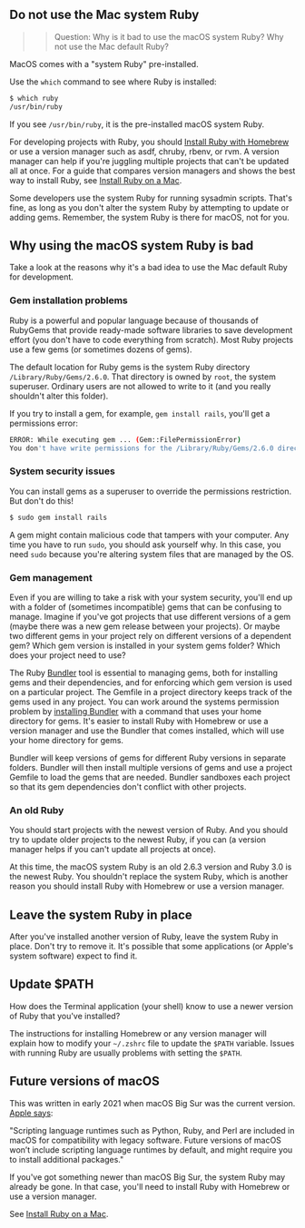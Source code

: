## Do not use the Mac system Ruby

>> Question: Why is it bad to use the macOS system Ruby? Why not use the Mac default Ruby?

MacOS comes with a "system Ruby" pre-installed.

Use the `which` command to see where Ruby is installed:

```bash
$ which ruby
/usr/bin/ruby
```

If you see `/usr/bin/ruby`, it is the pre-installed macOS system Ruby.

For developing projects with Ruby, you should [Install Ruby with Homebrew](/ruby/12.html) or use a version manager such as asdf, chruby, rbenv, or rvm. A version manager can help if you're juggling multiple projects that can't be updated all at once. For a guide that compares version managers and shows the best way to install Ruby, see [Install Ruby on a Mac](https://mac.install.guide/ruby/index.html).

Some developers use the system Ruby for running sysadmin scripts. That's fine, as long as you don't alter the system Ruby by attempting to update or adding gems. Remember, the system Ruby is there for macOS, not for you.

## Why using the macOS system Ruby is bad

Take a look at the reasons why it's a bad idea to use the Mac default Ruby for development.

### Gem installation problems

Ruby is a powerful and popular language because of thousands of RubyGems that provide ready-made software libraries to save development effort (you don't have to code everything from scratch). Most Ruby projects use a few gems (or sometimes dozens of gems).

The default location for Ruby gems is the system Ruby directory `/Library/Ruby/Gems/2.6.0`. That directory is owned by `root`, the system superuser. Ordinary users are not allowed to write to it (and you really shouldn't alter this folder).

If you try to install a gem, for example, `gem install rails`, you'll get a permissions error:

```bash
ERROR: While executing gem ... (Gem::FilePermissionError)
You don't have write permissions for the /Library/Ruby/Gems/2.6.0 directory
```

### System security issues

You can install gems as a superuser to override the permissions restriction. But don't do this!

```bash
$ sudo gem install rails
```

A gem might contain malicious code that tampers with your computer. Any time you have to run `sudo`, you should ask yourself why. In this case, you need `sudo` because you're altering system files that are managed by the OS.

### Gem management

Even if you are willing to take a risk with your system security, you'll end up with a folder of (sometimes incompatible) gems that can be confusing to manage. Imagine if you've got projects that use different versions of a gem (maybe there was a new gem release between your projects). Or maybe two different gems in your project rely on different versions of a dependent gem? Which gem version is installed in your system gems folder? Which does your project need to use?

The Ruby [Bundler](https://bundler.io/) tool is essential to managing gems, both for installing gems and their dependencies, and for enforcing which gem version is used on a particular project. The Gemfile in a project directory keeps track of the gems used in any project. You can work around the systems permission problem by [installing Bundler](https://bundler.io/doc/troubleshooting.html) with a command that uses your home directory for gems. It's easier to install Ruby with Homebrew or use a version manager and use the Bundler that comes installed, which will use your home directory for gems.

Bundler will keep versions of gems for different Ruby versions in separate folders. Bundler will then install multiple versions of gems and use a project Gemfile to load the gems that are needed. Bundler sandboxes each project so that its gem dependencies don't conflict with other projects.

### An old Ruby

You should start projects with the newest version of Ruby. And you should try to update older projects to the newest Ruby, if you can (a version manager helps if you can't update all projects at once).

At this time, the macOS system Ruby is an old 2.6.3 version and Ruby 3.0 is the newest Ruby. You shouldn't replace the system Ruby, which is another reason you should install Ruby with Homebrew or use a version manager.

## Leave the system Ruby in place

After you've installed another version of Ruby, leave the system Ruby in place. Don't try to remove it. It's possible that some applications (or Apple's system software) expect to find it.

## Update $PATH

How does the Terminal application (your shell) know to use a newer version of Ruby that you've installed?

The instructions for installing Homebrew or any version manager will explain how to modify your `~/.zshrc` file to update the `$PATH` variable. Issues with running Ruby are usually problems with setting the `$PATH`.

## Future versions of macOS

This was written in early 2021 when macOS Big Sur was the current version. [Apple says](https://developer.apple.com/documentation/macos-release-notes/macos-catalina-10_15-release-notes):

"Scripting language runtimes such as Python, Ruby, and Perl are included in macOS for compatibility with legacy software. Future versions of macOS won’t include scripting language runtimes by default, and might require you to install additional packages."

If you've got something newer than macOS Big Sur, the system Ruby may already be gone. In that case, you'll need to install Ruby with Homebrew or use a version manager.

See [Install Ruby on a Mac](https://mac.install.guide/ruby/index.html).
